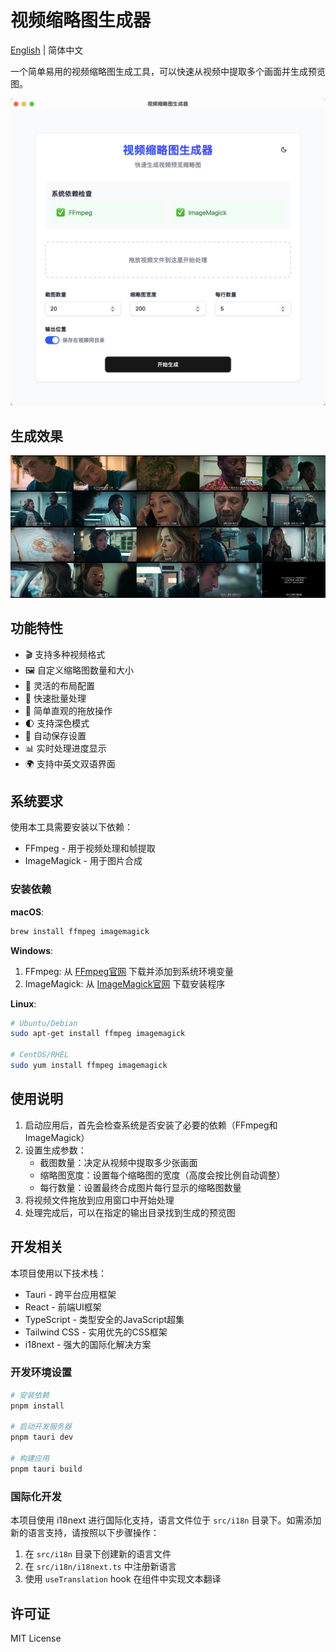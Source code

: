 # 视频缩略图生成器

[English](./README.md) | 简体中文

一个简单易用的视频缩略图生成工具，可以快速从视频中提取多个画面并生成预览图。

![预览图](./public/preview.png)

## 生成效果

![生成效果](./public/thumbnails.jpg)

## 功能特性

- 🎬 支持多种视频格式
- 🖼️ 自定义缩略图数量和大小
- 📐 灵活的布局配置
- 🚀 快速批量处理
- 🎯 简单直观的拖放操作
- 🌓 支持深色模式
- 💾 自动保存设置
- 📊 实时处理进度显示
- 🌍 支持中英文双语界面

## 系统要求

使用本工具需要安装以下依赖：

- FFmpeg - 用于视频处理和帧提取
- ImageMagick - 用于图片合成

### 安装依赖

**macOS**:
```bash
brew install ffmpeg imagemagick
```

**Windows**:
1. FFmpeg: 从 [FFmpeg官网](https://ffmpeg.org/download.html) 下载并添加到系统环境变量
2. ImageMagick: 从 [ImageMagick官网](https://imagemagick.org/script/download.php) 下载安装程序

**Linux**:
```bash
# Ubuntu/Debian
sudo apt-get install ffmpeg imagemagick

# CentOS/RHEL
sudo yum install ffmpeg imagemagick
```

## 使用说明

1. 启动应用后，首先会检查系统是否安装了必要的依赖（FFmpeg和ImageMagick）
2. 设置生成参数：
   - 截图数量：决定从视频中提取多少张画面
   - 缩略图宽度：设置每个缩略图的宽度（高度会按比例自动调整）
   - 每行数量：设置最终合成图片每行显示的缩略图数量
3. 将视频文件拖放到应用窗口中开始处理
4. 处理完成后，可以在指定的输出目录找到生成的预览图

## 开发相关

本项目使用以下技术栈：

- Tauri - 跨平台应用框架
- React - 前端UI框架
- TypeScript - 类型安全的JavaScript超集
- Tailwind CSS - 实用优先的CSS框架
- i18next - 强大的国际化解决方案

### 开发环境设置

```bash
# 安装依赖
pnpm install

# 启动开发服务器
pnpm tauri dev

# 构建应用
pnpm tauri build
```

### 国际化开发

本项目使用 i18next 进行国际化支持，语言文件位于 `src/i18n` 目录下。如需添加新的语言支持，请按照以下步骤操作：

1. 在 `src/i18n` 目录下创建新的语言文件
2. 在 `src/i18n/i18next.ts` 中注册新语言
3. 使用 `useTranslation` hook 在组件中实现文本翻译

## 许可证

MIT License